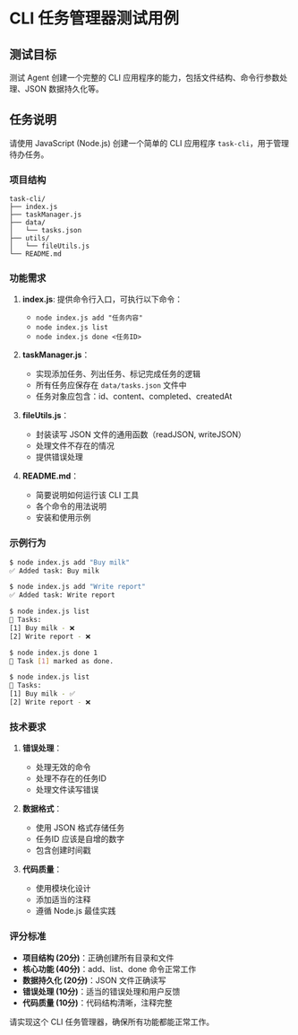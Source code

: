 # CLI 任务管理器测试用例

## 测试目标
测试 Agent 创建一个完整的 CLI 应用程序的能力，包括文件结构、命令行参数处理、JSON 数据持久化等。

## 任务说明

请使用 JavaScript (Node.js) 创建一个简单的 CLI 应用程序 `task-cli`，用于管理待办任务。

### 项目结构
```
task-cli/
├── index.js
├── taskManager.js
├── data/
│   └── tasks.json
├── utils/
│   └── fileUtils.js
└── README.md
```

### 功能需求

1. **index.js**: 提供命令行入口，可执行以下命令：
   - `node index.js add "任务内容"`
   - `node index.js list`
   - `node index.js done <任务ID>`

2. **taskManager.js**：
   - 实现添加任务、列出任务、标记完成任务的逻辑
   - 所有任务应保存在 `data/tasks.json` 文件中
   - 任务对象应包含：id、content、completed、createdAt

3. **fileUtils.js**：
   - 封装读写 JSON 文件的通用函数（readJSON, writeJSON）
   - 处理文件不存在的情况
   - 提供错误处理

4. **README.md**：
   - 简要说明如何运行该 CLI 工具
   - 各个命令的用法说明
   - 安装和使用示例

### 示例行为

```bash
$ node index.js add "Buy milk"
✅ Added task: Buy milk

$ node index.js add "Write report"
✅ Added task: Write report

$ node index.js list
📝 Tasks:
[1] Buy milk - ❌
[2] Write report - ❌

$ node index.js done 1
🎉 Task [1] marked as done.

$ node index.js list
📝 Tasks:
[1] Buy milk - ✅
[2] Write report - ❌
```

### 技术要求

1. **错误处理**：
   - 处理无效的命令
   - 处理不存在的任务ID
   - 处理文件读写错误

2. **数据格式**：
   - 使用 JSON 格式存储任务
   - 任务ID 应该是自增的数字
   - 包含创建时间戳

3. **代码质量**：
   - 使用模块化设计
   - 添加适当的注释
   - 遵循 Node.js 最佳实践

### 评分标准

- **项目结构 (20分)**：正确创建所有目录和文件
- **核心功能 (40分)**：add、list、done 命令正常工作
- **数据持久化 (20分)**：JSON 文件正确读写
- **错误处理 (10分)**：适当的错误处理和用户反馈
- **代码质量 (10分)**：代码结构清晰，注释完整

请实现这个 CLI 任务管理器，确保所有功能都能正常工作。 